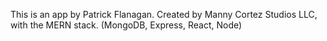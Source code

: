 This is an app by Patrick Flanagan.  Created by Manny Cortez Studios LLC, with the MERN stack. (MongoDB, Express, React, Node)
